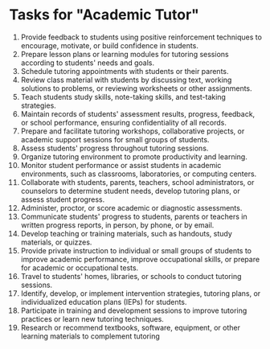 # Tasks for "Academic Tutor"
1. Provide feedback to students using positive reinforcement techniques to encourage, motivate, or build confidence in students.
1. Prepare lesson plans or learning modules for tutoring sessions according to students' needs and goals.
1. Schedule tutoring appointments with students or their parents.
1. Review class material with students by discussing text, working solutions to problems, or reviewing worksheets or other assignments.
1. Teach students study skills, note-taking skills, and test-taking strategies.
1. Maintain records of students' assessment results, progress, feedback, or school performance, ensuring confidentiality of all records.
1. Prepare and facilitate tutoring workshops, collaborative projects, or academic support sessions for small groups of students.
1. Assess students' progress throughout tutoring sessions.
1. Organize tutoring environment to promote productivity and learning.
1. Monitor student performance or assist students in academic environments, such as classrooms, laboratories, or computing centers.
1. Collaborate with students, parents, teachers, school administrators, or counselors to determine student needs, develop tutoring plans, or assess student progress.
1. Administer, proctor, or score academic or diagnostic assessments.
1. Communicate students' progress to students, parents or teachers in written progress reports, in person, by phone, or by email.
1. Develop teaching or training materials, such as handouts, study materials, or quizzes.
1. Provide private instruction to individual or small groups of students to improve academic performance, improve occupational skills, or prepare for academic or occupational tests.
1. Travel to students' homes, libraries, or schools to conduct tutoring sessions.
1. Identify, develop, or implement intervention strategies, tutoring plans, or individualized education plans (IEPs) for students.
1. Participate in training and development sessions to improve tutoring practices or learn new tutoring techniques.
1. Research or recommend textbooks, software, equipment, or other learning materials to complement tutoring
